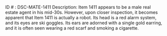 ID # : DSC-MATE-1411
Description: Item 1411 appears to be a male real estate agent in his mid-30s. However, upon closer inspection, it becomes apparent that Item 1411 is actually a robot. Its head is a red alarm system, and its eyes are ski goggles. Its ears are adorned with a single gold earring, and it is often seen wearing a red scarf and smoking a cigarette.